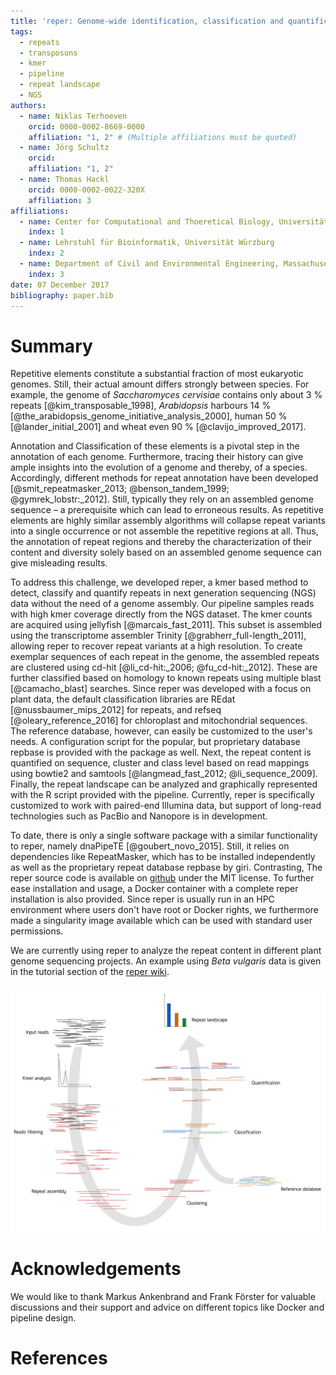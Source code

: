```yaml
---
title: 'reper: Genome-wide identification, classification and quantification of repetitive elements without an assembled genome'
tags:  
  - repeats
  - transposons
  - kmer
  - pipeline
  - repeat landscape
  - NGS
authors:
  - name: Niklas Terhoeven
    orcid: 0000-0002-8669-0000
    affiliation: "1, 2" # (Multiple affiliations must be quoted)
  - name: Jörg Schultz
    orcid:
    affiliation: "1, 2"
  - name: Thomas Hackl
    orcid: 0000-0002-0022-320X
    affiliation: 3
affiliations:
  - name: Center for Computational and Thoeretical Biology, Universität Würzburg
    index: 1
  - name: Lehrstuhl für Bioinformatik, Universität Würzburg
    index: 2
  - name: Department of Civil and Environmental Engineering, Massachusetts Institute of Technology
    index: 3
date: 07 December 2017
bibliography: paper.bib
---
```


# Summary

Repetitive elements constitute a substantial fraction of most eukaryotic genomes.
Still, their actual amount differs strongly between species. For example, the genome of *Saccharomyces cervisiae*
contains only about 3 % repeats [@kim_transposable_1998], *Arabidopsis* harbours 14 % [@the_arabidopsis_genome_initiative_analysis_2000],
human 50 % [@lander_initial_2001] and wheat even 90 % [@clavijo_improved_2017].

Annotation and Classification of these elements is a pivotal step in the annotation of each genome.
Furthermore, tracing their history can give ample insights into the evolution of a genome and thereby,
of a species. Accordingly, different methods for repeat annotation have been developed [@smit_repeatmasker_2013; @benson_tandem_1999; @gymrek_lobstr:_2012].
Still, typically they rely on an assembled genome sequence – a prerequisite which can lead to erroneous results.
As repetitive elements are highly similar assembly algorithms will collapse repeat variants into a single
occurrence or not assemble the repetitive regions at all. Thus, the annotation of repeat regions and thereby the
characterization of their content and diversity solely based on an assembled genome sequence can give misleading results.

To address this challenge, we developed reper, a kmer based method to detect, classify and quantify repeats
in next generation sequencing (NGS) data without the need of a genome assembly.
Our pipeline samples reads with high kmer coverage directly from the NGS dataset. The kmer counts are acquired using jellyfish [@marcais_fast_2011]. This subset is 
assembled using the transcriptome assembler Trinity [@grabherr_full-length_2011], allowing reper to recover repeat variants at a high resolution.
To create exemplar sequences of each repeat in the genome, the assembled repeats are clustered using cd-hit [@li_cd-hit:_2006; @fu_cd-hit:_2012].
These are further classified based on homology to known repeats using multiple blast [@camacho_blast] searches. Since reper was developed with
a focus on plant data, the default classification libraries are REdat [@nussbaumer_mips_2012] for repeats, and refseq [@oleary_reference_2016] for chloroplast and mitochondrial
sequences. The reference database, however, can easily be customized to the user's needs. A configuration script for
the popular, but proprietary database repbase is provided with the package as well.
Next, the repeat content is quantified on sequence, cluster and class level based on read mappings using bowtie2 and samtools [@langmead_fast_2012; @li_sequence_2009].
Finally, the repeat landscape can be analyzed and graphically represented with the R script provided with the pipeline.
Currently, reper is specifically customized to work with paired-end Illumina data, but support of long-read technologies such as PacBio and Nanopore is in development.

To date, there is only a single software package with a similar functionality to reper, namely dnaPipeTE [@goubert_novo_2015].
Still, it relies on dependencies like RepeatMasker, which has to be installed independently as well as the proprietary repeat database repbase by giri.
Contrasting, The reper source code is available on [github](https://github.com/nterhoeven/reper) under the MIT license.
To further ease installation and usage, a Docker container with a complete reper installation is also provided.
Since reper is usually run in an HPC environment where users don't have root or Docker rights, we furthermore made a singularity image available which can be used with standard user permissions.

We are currently using reper to analyze the repeat content in different plant genome sequencing projects.
An example using *Beta vulgaris* data is given in the tutorial section of the [reper wiki](https://github.com/nterhoeven/reper/wiki).


![schematic overview of workflow](workflow.png)


# Acknowledgements

We would like to thank Markus Ankenbrand and Frank Förster for valuable discussions and their support and advice on different topics like Docker and pipeline design.


# References
